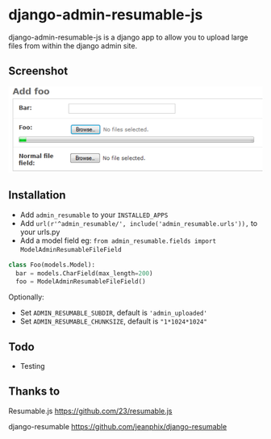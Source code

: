 django-admin-resumable-js
=========================

django-admin-resumable-js is a django app to allow you to upload large files from within the django admin site.

Screenshot
----------
![Image](screenshot.png?raw=true)


Installation
------------

* Add ```admin_resumable``` to your ```INSTALLED_APPS```
* Add ```url(r'^admin_resumable/', include('admin_resumable.urls')),``` to your urls.py
* Add a model field eg: 
```from admin_resumable.fields import ModelAdminResumableFileField```

```python
class Foo(models.Model):
  bar = models.CharField(max_length=200)
  foo = ModelAdminResumableFileField()
```

Optionally:

* Set ``ADMIN_RESUMABLE_SUBDIR``, default is ``'admin_uploaded'``
* Set ``ADMIN_RESUMABLE_CHUNKSIZE``, default is ``"1*1024*1024"``


Todo
----

* Testing

Thanks to
---------

Resumable.js https://github.com/23/resumable.js

django-resumable https://github.com/jeanphix/django-resumable
